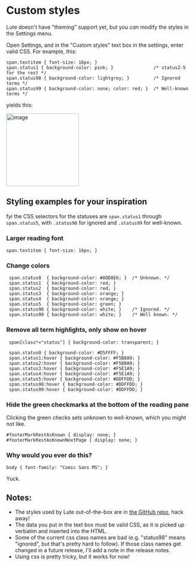 # Custom styles

Lute doesn't have "theming" support yet, but you _can_ modify the styles in the Settings menu.

Open Settings, and in the "Custom styles" text box in the settings, enter valid CSS.  For example, this:

```
span.textitem { font-size: 16px; }
span.status1 { background-color: pink; }               /* status2-5 for the rest */
span.status98 { background-color: lightgrey; }         /* Ignored terms */
span.status99 { background-color: none; color: red; }  /* Well-known terms */
```

yields this:

<img width="194" alt="image" src="https://github.com/jzohrab/lute/assets/1637133/8b088df2-35fd-486c-8694-8bd580afe974">

## Styling examples for your inspiration

fyi the CSS selectors for the statuses are `span.status1` through `span.status5`, with `.status98` for ignored and `.status99` for well-known.

### Larger reading font

```
span.textitem { font-size: 16px; }
```

### Change colors

```
 span.status0  { background-color: #ADD8E6; }  /* Unknown. */
 span.status1  { background-color: red; }
 span.status2  { background-color: red; }
 span.status3  { background-color: orange; }
 span.status4  { background-color: orange; }
 span.status5  { background-color: green; }
 span.status98 { background-color: white; }    /* Ignored. */
 span.status99 { background-color: white; }    /* Well known. */
```

### Remove all term highlights, only show on hover

```
 span[class*="status"] { background-color: transparent; }
 
 span.status0 { background-color: #D5FFFF; }
 span.status1:hover { background-color: #F5B8A9; }
 span.status2:hover { background-color: #F5B8A9; }
 span.status3:hover { background-color: #F5E1A9; }
 span.status4:hover { background-color: #F5E1A9; }
 span.status5:hover { background-color: #DDFFDD; }
 span.status98:hover { background-color: #DDFFDD; }
 span.status99:hover { background-color: #DDFFDD; }
```

### Hide the green checkmarks at the bottom of the reading pane

Clicking the green checks sets unknown to well-known, which you might not like.


```
#footerMarkRestAsKnown { display: none; }
#footerMarkRestAsKnownNextPage { display: none; }
```

### Why would you ever do this?

```
body { font-family: "Comic Sans MS"; }
```

Yuck.

## Notes:

* The styles used by Lute out-of-the-box are in [the GitHub repo](https://github.com/jzohrab/lute-v3/blob/master/lute/static/css/styles.css), hack away!
* The data you put in the text box must be valid CSS, as it is picked up verbatim and inserted into the HTML.
* Some of the current css class names are bad (e.g. "status98" means "ignored", but that's pretty hard to follow).  If those class names get changed in a future release, I'll add a note in the release notes.
* Using css is pretty tricky, but it works for now!
